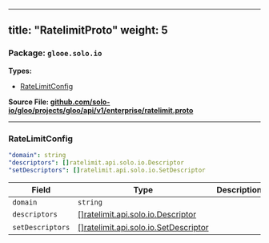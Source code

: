 
---
title: "RatelimitProto"
weight: 5
---

<!-- Code generated by solo-kit. DO NOT EDIT. -->


### Package: `glooe.solo.io` 
**Types:**


- [RateLimitConfig](#ratelimitconfig)
  



**Source File: [github.com/solo-io/gloo/projects/gloo/api/v1/enterprise/ratelimit.proto](https://github.com/solo-io/gloo/blob/main/projects/gloo/api/v1/enterprise/ratelimit.proto)**





---
### RateLimitConfig

 


```yaml
"domain": string
"descriptors": []ratelimit.api.solo.io.Descriptor
"setDescriptors": []ratelimit.api.solo.io.SetDescriptor

```

| Field | Type | Description |
| ----- | ---- | ----------- | 
| `domain` | `string` |  |
| `descriptors` | [[]ratelimit.api.solo.io.Descriptor](../../../../../../../solo-apis/api/rate-limiter/v1alpha1/ratelimit.proto.sk/#descriptor) |  |
| `setDescriptors` | [[]ratelimit.api.solo.io.SetDescriptor](../../../../../../../solo-apis/api/rate-limiter/v1alpha1/ratelimit.proto.sk/#setdescriptor) |  |





<!-- Start of HubSpot Embed Code -->
<script type="text/javascript" id="hs-script-loader" async defer src="//js.hs-scripts.com/5130874.js"></script>
<!-- End of HubSpot Embed Code -->
